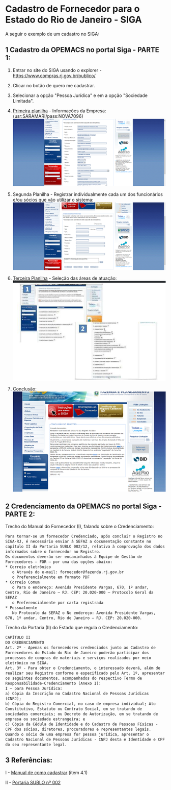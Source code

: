 # Cadastro de Fornecedor para o Estado do Rio de Janeiro - SIGA

A seguir o exemplo de um cadastro no SIGA:

## 1 Cadastro da OPEMACS no portal Siga - PARTE 1:
1) Entrar no site do SIGA usando o explorer - https://www.compras.rj.gov.br/publico/
2) Clicar no botão de quero me cadastrar.
3) Selecionar a opção "Pessoa Jurídica" e em a opção "Sociedade Limitada".
4) [Primeira planilha](https://github.com/Lucas-Armand/Caranda/blob/master/docs/form1_SIGA.txt) - Informações da Empresa: (usr:SARAMARI/pass:NOVA7096)
![printscreen_form1](https://github.com/Lucas-Armand/Caranda/blob/master/img/SIGA1.png)

5) Segunda Planilha - Registrar individualmente cada um dos funcionários e/ou sócios que vão utilizar o sistema:
![printscreen_form2](https://github.com/Lucas-Armand/Caranda/blob/master/img/SIGA2.png)

6) [Terceira Planilha](https://github.com/Lucas-Armand/Caranda/blob/master/docs/form3_SIGA.txt) - Seleção das áreas de atuação:
![printscreen_form3](https://github.com/Lucas-Armand/Caranda/blob/master/img/SIGA3.png)

7) Conclusão:
![printscreen_conclusion](https://github.com/Lucas-Armand/Caranda/blob/master/img/SIGA4.png)

## 2 Credenciamento da OPEMACS no portal Siga - PARTE 2:
Trecho do Manual do Fornecedor (I), falando sobre o Credenciamento:

```
Para tornar-se um fornecedor Credenciado, após concluir o Registro no SIGA-RJ, é necessário enviar à SEFAZ a documentação constante no
capítulo II da Portaria SUBLO 002/12, relativa à comprovação dos dados informados sobre o fornecedor no Registro.
Os documentos deverão ser encaminhados à Equipe de Gestão de Fornecedores – FOR – por uma das opções abaixo:
* Correio eletrônico
   o Através do e-mail: fornecedor@fazenda.rj.gov.br
   o Preferencialmente em formato PDF
* Correio Comum
   o Para o endereço: Avenida Presidente Vargas, 670, 1º andar, Centro, Rio de Janeiro – RJ. CEP: 20.020-000 – Protocolo Geral da SEFAZ
   o Preferencialmente por carta registrada
* Pessoalmente 
   No Protocolo da SEFAZ o No endereço: Avenida Presidente Vargas, 670, 1º andar, Centro, Rio de Janeiro – RJ. CEP: 20.020-000.
```
Trecho da Portaria (II) do Estado que regula o Credenciamento:
```
CAPÍTULO II
DO CREDENCIAMENTO
Art. 2º - Apenas os fornecedores credenciados junto ao Cadastro de Fornecedores do Estado do Rio de Janeiro poderão participar dos processos de compras de materiais e serviços realizados por meio eletrônico no SIGA.
Art. 3º - Para obter o Credenciamento, o interessado deverá, além de realizar seu Registro conforme o especificado pelo Art. 1º, apresentar os seguintes documentos, acompanhados do respectivo Termo de Responsabilidade-Credenciamento (Anexo I):
I – para Pessoa Jurídica:
a) Cópia da Inscrição no Cadastro Nacional de Pessoas Jurídicas (CNPJ);
b) Cópia do Registro Comercial, no caso de empresa individual; Ato Constitutivo, Estatuto ou Contrato Social, em se tratando de sociedades comerciais; ou Decreto de Autorização, em se tratando de empresa ou sociedade estrangeira; e
c) Cópia da Cédula de Identidade e do Cadastro de Pessoas Físicas - CPF dos sócios, diretores, procuradores e representantes legais. Quando o sócio de uma empresa for pessoa jurídica, apresentar o Cadastro Nacional de Pessoas Jurídicas - CNPJ desta e Identidade e CPF do seu representante legal.
```

## 3 Referências:

I - [Manual de como cadastrar](http://www.compras.rj.gov.br/publico/docs/manual_registro/manual_do_fornecedor.pdf) (item 4.1) 

II - [Portaria SUBLO nº 002](https://www.compras.rj.gov.br/publico/docs/legislacao/estadual/portarias/Portaria_SUBLO_002.pdf)
